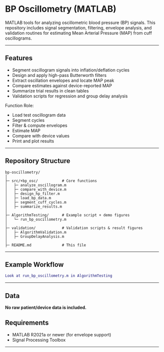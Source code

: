 # BP Oscillometry (MATLAB)

MATLAB tools for analyzing oscillometric blood pressure (BP) signals.
This repository includes signal segmentation, filtering, envelope analysis, and validation routines for estimating Mean Arterial Pressure (MAP) from cuff oscillograms.

---

## Features

* Segment oscillogram signals into inflation/deflation cycles
* Design and apply high-pass Butterworth filters
* Extract oscillation envelopes and locate MAP peak
* Compare estimates against device-reported MAP
* Summarize trial results in clean tables
* Validation scripts for regression and group delay analysis

Function Role:

* Load test oscillogram data
* Segment cycles
* Filter & compute envelopes
* Estimate MAP
* Compare with device values
* Print and plot results

---

## Repository Structure

```
bp-oscillometry/
│
├─ src/+bp_osc/           # Core functions
│   ├─ analyze_oscillogram.m
│   ├─ compare_with_device.m
│   ├─ design_hp_filter.m
│   ├─ load_bp_data.m
│   ├─ segment_cuff_cycles.m
│   ├─ summarize_results.m
│
├─ AlgorithmTesting/      # Example script + demo figures
│   └─ run_bp_oscillometry.m
│
├─ validation/            # Validation scripts & result figures
│   ├─ AlgorithmValidation.m
│   ├─ GroupDelayAnalysis.m
│
├─ README.md              # This file
```

---

## Example Workflow

```matlab
Look at run_bp_oscillometry.m in AlgorithmTesting
```

---

## Data

**No raw patient/device data is included.**


## Requirements

* MATLAB R2021a or newer (for envelope support)
* Signal Processing Toolbox

---




